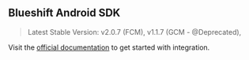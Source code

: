 ## Blueshift Android SDK

> Latest Stable Version: v2.0.7 (FCM), v1.1.7 (GCM - @Deprecated), 

Visit the [official documentation](https://docs.getblueshift.com/docs/mobile-sdk) to get started with integration.
